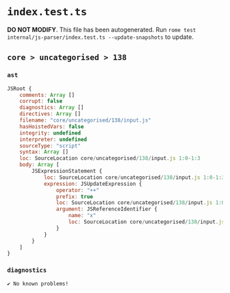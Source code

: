 # `index.test.ts`

**DO NOT MODIFY**. This file has been autogenerated. Run `rome test internal/js-parser/index.test.ts --update-snapshots` to update.

## `core > uncategorised > 138`

### `ast`

```javascript
JSRoot {
	comments: Array []
	corrupt: false
	diagnostics: Array []
	directives: Array []
	filename: "core/uncategorised/138/input.js"
	hasHoistedVars: false
	integrity: undefined
	interpreter: undefined
	sourceType: "script"
	syntax: Array []
	loc: SourceLocation core/uncategorised/138/input.js 1:0-1:3
	body: Array [
		JSExpressionStatement {
			loc: SourceLocation core/uncategorised/138/input.js 1:0-1:3
			expression: JSUpdateExpression {
				operator: "++"
				prefix: true
				loc: SourceLocation core/uncategorised/138/input.js 1:0-1:3
				argument: JSReferenceIdentifier {
					name: "x"
					loc: SourceLocation core/uncategorised/138/input.js 1:2-1:3 (x)
				}
			}
		}
	]
}
```

### `diagnostics`

```
✔ No known problems!

```
